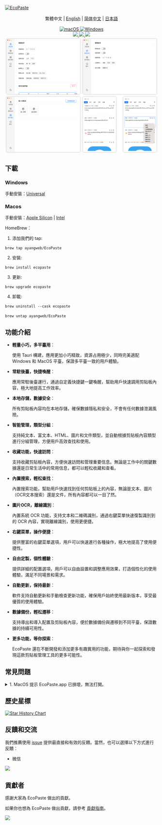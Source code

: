 <a href="https://github.com/ayangweb/EcoPaste">
  <img src="https://socialify.git.ci/ayangweb/EcoPaste/image?description=1&descriptionEditable=%E9%80%82%E7%94%A8%E4%BA%8E%20MacOS%20%E5%92%8C%20Windows%20%E7%9A%84%E5%BC%80%E6%BA%90%E7%9A%84%E5%89%AA%E8%B4%B4%E6%9D%BF%E7%AE%A1%E7%90%86%E5%B7%A5%E5%85%B7%E3%80%82&font=Source%20Code%20Pro&forks=1&issues=1&logo=https%3A%2F%2Fgithub.com%2Fayangweb%2FEcoPaste%2Fblob%2Fmaster%2Fpublic%2Flogo.png%3Fraw%3Dtrue&name=1&owner=1&pattern=Floating%20Cogs&pulls=1&stargazers=1&theme=Auto" alt="EcoPaste" />
</a>

<div align="center">
  <br/>
  <div>
    繁體中文 | <a href="./README.md">English</a> | <a href="./README.zh-CN.md">简体中文</a> | <a href="./README.ja-JP.md">日本語</a>
  </div>
  <br/>
  <a href="https://github.com/ayangweb/EcoPaste/releases/latest">
    <img
      alt="macOS"
      src="https://img.shields.io/badge/-MacOS-black?style=flat-square&logo=apple&logoColor=white"
    />
  </a >
  <a href="https://github.com/ayangweb/EcoPaste/releases/latest">
    <img
      alt="Windows"
      src="https://img.shields.io/badge/-Windows-blue?style=flat-square&logo=windows&logoColor=white"
    />
  </a >

  <div>
    <a href="https://github.com/ayangweb/EcoPaste/blob/master/LICENSE">
      <img
        src="https://img.shields.io/github/license/ayangweb/EcoPaste?style=flat-square"
      />
    </a >
    <a href="https://github.com/ayangweb/EcoPaste/releases/latest">
      <img
        src="https://img.shields.io/github/package-json/v/ayangweb/EcoPaste?style=flat-square"
      />
    </a >
    <a href="https://github.com/ayangweb/EcoPaste/releases">
      <img
        src="https://img.shields.io/github/downloads/ayangweb/EcoPaste/total?style=flat-square"
      />  
    </a >
  </div>

  <picture>
    <source media="(prefers-color-scheme: dark)" srcset="./images/app-dark.zh-TW.png" />
    <source media="(prefers-color-scheme: light)" srcset="./images/app-light.zh-TW.png" />
    <img src="./images/app-light.zh-TW.png" />
  </picture>
</div>

## 下載

### Windows

手動安裝：[Universal](https://mirror.ghproxy.com/https://github.com/ayangweb/EcoPaste/releases/download/v0.0.5/EcoPaste_0.0.5_x64_zh-CN.msi)

### Macos

手動安裝：[Apple Silicon](https://mirror.ghproxy.com/https://github.com/ayangweb/EcoPaste/releases/download/v0.0.5/EcoPaste_0.0.5_aarch64.dmg) | [Intel](https://mirror.ghproxy.com/https://github.com/ayangweb/EcoPaste/releases/download/v0.0.5/EcoPaste_0.0.5_x64.dmg)

HomeBrew：

1. 添加我們的 tap:
```shell
brew tap ayangweb/EcoPaste
```

2. 安裝:
```shell
brew install ecopaste
```

3. 更新:
```shell
brew upgrade ecopaste
```

4. 卸載:
```shell
brew uninstall --cask ecopaste

brew untap ayangweb/EcoPaste
```

## 功能介紹

- **輕量小巧，多平臺用**：
  
  使用 Tauri 構建，應用更加小巧精致，資源占用極少，同時完美適配 Windows 和 MacOS 平臺，保證多平臺一致的用戶體驗。

- **常駐後臺，快捷喚醒**：

  應用常駐後臺運行，通過自定義快捷鍵一鍵喚醒，幫助用戶快速調用剪貼板內容，極大地提高工作效率。

- **本地存儲，數據安全**：

  所有剪貼板內容均在本地存儲，確保數據隱私和安全，不會有任何數據泄漏風險。

- **智能管理，類型分組**：

  支持純文本、富文本、HTML、圖片和文件類型，並自動根據剪貼板內容類型進行分組管理，方便用戶高效查找和使用。

- **收藏功能，快速訪問**：

  支持收藏剪貼板內容，方便快速訪問和管理重要信息。無論是工作中的關鍵數據還是日常生活中的常用信息，都可以輕松收藏和查看。

- **內置搜索，輕松查找**：

  內置搜索功能，幫助用戶快速找到任何剪貼板上的內容，無論是文本、圖片（OCR文本搜索）還是文件，所有內容都可以一目了然。

- **圖片OCR，離線識別**：

  內置系統 OCR 功能，支持文本和二維碼識別，通過右鍵菜單快速復製識別到的 OCR 內容，實現離線識別，使用更便捷。

- **右鍵菜單，操作便捷**：

  提供豐富的右鍵菜單選項，用戶可以快速進行各種操作，極大地提高了使用便捷性。

- **自由定製，個性體驗**：

  提供詳細的配置選項，用戶可以自由設置和調整應用效果，打造個性化的使用體驗，滿足不同場景和需求。

- **自動更新，保持最新**：

  軟件支持自動更新和手動檢查更新功能，確保用戶始終使用最新版本，享受最優質的使用體驗。

- **數據備份，輕松遷移**：

  支持導出和導入配置及剪貼板內容，便於數據備份與遷移到不同平臺，保證數據的持續可用性。

- **更多功能，等你探索**：

  EcoPaste 還在不斷開發和添加更多有趣實用的功能，期待與你一起探索和發現這款剪貼板管理工具的更多可能性。

## 常見問題

<details>
<summary>1. MacOS 提示 EcoPaste.app 已損壞，無法打開。</summary>

<picture>
  <source media="(prefers-color-scheme: dark)" srcset="./images/damaged-dark.zh-TW.png" />
  <source media="(prefers-color-scheme: light)" srcset="./images/damaged-light.zh-TW.png" />
  <img src="./images/damaged-light.zh-TW.png" />
</picture>

在終端窗口輸入以下命令，按回車鍵後輸入系統密碼並再次按回車鍵即可。

```bash
sudo xattr -r -d com.apple.quarantine /Applications/EcoPaste.app
```

</details>

## 歷史星標

<a href="https://star-history.com/#ayangweb/EcoPaste&Date">

 <picture>
   <source media="(prefers-color-scheme: dark)" srcset="https://api.star-history.com/svg?repos=ayangweb/EcoPaste&type=Date&theme=dark" />
   <source media="(prefers-color-scheme: light)" srcset="https://api.star-history.com/svg?repos=ayangweb/EcoPaste&type=Date" />
   <img alt="Star History Chart" src="https://api.star-history.com/svg?repos=ayangweb/EcoPaste&type=Date" />
 </picture>
</a>

## 反饋和交流

我們推薦使用 [issue](https://github.com/ayangweb/EcoPaste/issues) 提供最直接和有效的反饋。當然，也可以選擇以下方式進行反饋：

- 微信

<img width="25%" src="./images/wechat.png" />

## 貢獻者

感謝大家為 EcoPaste 做出的貢獻。

如果你也想為 EcoPaste 做出貢獻，請參考 [貢獻指南](./.github/CONTRIBUTING.zh-TW.md)。

<a href="https://github.com/ayangweb/EcoPaste/graphs/contributors">
  <img src="https://contrib.rocks/image?repo=ayangweb/EcoPaste" />
</a>
